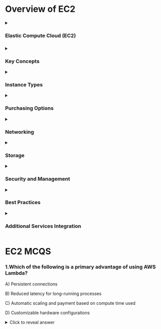 ### <h1>Overview of EC2</h1>
<details>
<summary><h3>Elastic Compute Cloud (EC2)<h3></summary>
EC2 is a web service that provides resizable compute capacity in the cloud, allowing for easy scalability and flexibility. It enables running applications without the need to invest in hardware upfront and allows scaling capacity up or down as needed.
</details>
<details>
<summary><h3>Key Concepts</summary>
<b>Instances: Virtual servers running applications.</b>
AMI (Amazon Machine Image): A template that includes the software configuration (OS, application server, applications) required to launch an instance.

Instance Types: Various configurations of CPU, memory, storage, and networking capacity.

Regions and Availability Zones: Data centers located in different geographical areas to ensure low latency and high availability.
</details>
<details>
<summary><h3>Instance Types</summary>
General Purpose: Balanced resources for diverse workloads (e.g., T3, M5).

Compute Optimized: High-performance processors for compute-intensive tasks (e.g., C5, C6g).

Memory Optimized: For memory-intensive applications (e.g., R5, X1).

Storage Optimized: High, sequential read/write access to large data sets (e.g., I3, D2).

Accelerated Computing: Using hardware accelerators or co-processors (e.g., P3, G4).
</details>
<details>
<summary><h3>Purchasing Options</summary>
On-Demand Instances: Pay by the second, no long-term commitments, suitable for short-term, unpredictable workloads.

Reserved Instances: Significant discount (up to 75%) for committing to a 1 or 3-year term.

Spot Instances: Up to 90% discount for using unused EC2 capacity, can be interrupted.

Dedicated Hosts: Physical servers dedicated for your use, can help reduce costs by using existing server-bound software licenses.

Savings Plans: Flexible pricing model offering significant savings over On-Demand instances in exchange for a commitment to a consistent amount of usage (measured in $/hour) for a 1 or 3-year term.

</details>
<details>
<summary><h3>Networking</summary>
VPC (Virtual Private Cloud): Isolated network to launch AWS resources.

Security Groups: Virtual firewall to control inbound and outbound traffic to instances.

Elastic IPs: Static IPv4 addresses designed for dynamic cloud computing.
</details>
<details>
<summary><h3>Storage</summary>
EBS (Elastic Block Store): Block-level storage volumes for use with EC2 instances. Types include:

General Purpose SSD (gp2, gp3)

Provisioned IOPS SSD (io1, io2)

Throughput Optimized HDD (st1)

Cold HDD (sc1)

Instance Store: Temporary block-level storage for instances.

EFS (Elastic File System): Scalable file storage for use with EC2 instances.

S3 (Simple Storage Service): Object storage service providing scalability, data availability, security, and performance.
</details>
<details>
<summary><h3>Security and Management</summary>
IAM (Identity and Access Management): Manage access to AWS resources securely.

EC2 Key Pairs: Secure login information for your instances.

EC2 Auto Scaling: Automatically adjusts the number of instances to handle the load.

CloudWatch: Monitoring service for AWS resources and applications.

Elastic Load Balancing (ELB): Distributes incoming application traffic across multiple targets.
</details>
<details>
<summary><h3>Best Practices</summary>
Right-sizing: Choose the correct instance type and size based on workload requirements to optimize performance and cost.

Security: Implement least privilege access, regularly update and patch instances, and use security groups and network
 ACLs effectively.

Automation: Use Auto Scaling, Elastic Beanstalk, and AWS Lambda for automated 

Monitoring and Logging: Use CloudWatch for monitoring and AWS CloudTrail for logging API activity.

Cost Management: Use AWS Cost Explorer, Trusted Advisor, and Budget to monitor and optimize costs.

</details>
<details>
<summary><h3>Additional Services Integration</summary>

RDS (Relational Database Service): Managed relational database service integrating with EC2.

Lambda: Serverless compute service that triggers code based on events.

Elastic Beanstalk: PaaS that makes it easy to deploy and manage applications.

EKS (Elastic Kubernetes Service): Managed Kubernetes service running on EC2.
</details>

 <h1> EC2 MCQS </h1>

### 1.Which of the following is a primary advantage of using AWS Lambda?

 A) Persistent connections

 B) Reduced latency for long-running processes 

 C) Automatic scaling and payment based on compute time used 
 
 D) Customizable hardware configurations

<details>
    <summary>Click to reveal answer</summary>
    <p>**Answer: C) Automatic scaling and payment based on compute time used**</p>
</details>


